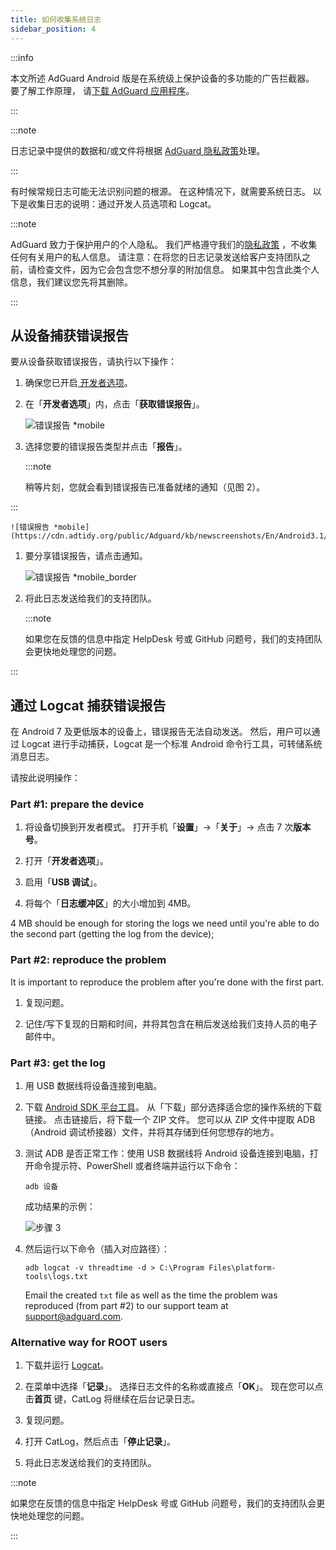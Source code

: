 ```yaml
---
title: 如何收集系统日志
sidebar_position: 4
---
```


:::info

本文所述 AdGuard Android 版是在系统级上保护设备的多功能的广告拦截器。 要了解工作原理， 请[下载 AdGuard 应用程序](https://agrd.io/download-kb-adblock)。

:::

:::note

日志记录中提供的数据和/或文件将根据 [AdGuard 隐私政策](https://adguard.com/en/privacy.html)处理。

:::

有时候常规日志可能无法识别问题的根源。 在这种情况下，就需要系统日志。 以下是收集日志的说明：通过开发人员选项和 Logcat。

:::note

AdGuard 致力于保护用户的个人隐私。 我们严格遵守我们的[隐私政策](https://adguard.com/privacy/android.html) ，不收集任何有关用户的私人信息。 请注意：在将您的日志记录发送给客户支持团队之前，请检查文件，因为它会包含您不想分享的附加信息。 如果其中包含此类个人信息，我们建议您先将其删除。

:::

## 从设备捕获错误报告

要从设备获取错误报告，请执行以下操作：

1. 确保您已开启[ 开发者选项](https://developer.android.com/studio/run/device.html#developer-device-options)。

1. 在「**开发者选项**」内，点击「**获取错误报告**」。

    ![错误报告 *mobile](https://cdn.adtidy.org/public/Adguard/kb/newscreenshots/En/Android3.1/bugreporten.png)

1. 选择您要的错误报告类型并点击「**报告**」。

    :::note

    稍等片刻，您就会看到错误报告已准备就绪的通知（见图 2）。


:::

    ![错误报告 *mobile](https://cdn.adtidy.org/public/Adguard/kb/newscreenshots/En/Android3.1/bugreporteen.png)

1. 要分享错误报告，请点击通知。

    ![错误报告 *mobile_border](https://cdn.adtidy.org/public/Adguard/kb/newscreenshots/En/Android3.1/bugreport3en.png)

1. 将此日志发送给我们的支持团队。

    :::note

    如果您在反馈的信息中指定 HelpDesk 号或 GitHub 问题号，我们的支持团队会更快地处理您的问题。


:::

## 通过 Logcat 捕获错误报告

在 Android 7 及更低版本的设备上，错误报告无法自动发送。 然后，用户可以通过 Logcat 进行手动捕获，Logcat 是一个标准 Android 命令行工具，可转储系统消息日志。

请按此说明操作：

### Part #1: prepare the device

1. 将设备切换到开发者模式。 打开手机「**设置**」→「**关于**」→ 点击 7 次**版本号**。

1. 打开「**开发者选项**」。

1. 启用「**USB 调试**」。

1. 将每个「**日志缓冲区**」的大小增加到 4MB。

4 MB should be enough for storing the logs we need until you're able to do the second part (getting the log from the device);

### Part #2: reproduce the problem

It is important to reproduce the problem after you're done with the first part.

1. 复现问题。

1. 记住/写下复现的日期和时间，并将其包含在稍后发送给我们支持人员的电子邮件中。

### Part #3: get the log

1. 用 USB 数据线将设备连接到电脑。

1. 下载 [Android SDK 平台工具](https://developer.android.com/studio/releases/platform-tools#downloads)。 从「下载」部分选择适合您的操作系统的下载链接。 点击链接后，将下载一个 ZIP 文件。 您可以从 ZIP 文件中提取 ADB（Android 调试桥接器）文件，并将其存储到任何您想存的地方。

1. 测试 ADB 是否正常工作：使用 USB 数据线将 Android 设备连接到电脑，打开命令提示符、PowerShell 或者终端并运行以下命令：

    `adb 设备`

    成功结果的示例：

    ![步骤 3](https://cdn.adtidy.org/content/kb/ad_blocker/android/logcat/logcat_step-3.png)

1. 然后运行以下命令（插入对应路径）：

    `adb logcat -v threadtime -d > C:\Program Files\platform-tools\logs.txt`

    Email the created `txt` file as well as the time the problem was reproduced (from part #2) to our support team at <support@adguard.com>.

### Alternative way for ROOT users

1. 下载并运行 [Logcat](https://play.google.com/store/apps/details?id=com.pluscubed.matlog)。

1. 在菜单中选择「**记录**」。 选择日志文件的名称或直接点「**OK**」。 现在您可以点击**首页** 键，CatLog 将继续在后台记录日志。

1. 复现问题。

1. 打开 CatLog，然后点击「**停止记录**」。

1. 将此日志发送给我们的支持团队。

:::note

如果您在反馈的信息中指定 HelpDesk 号或 GitHub 问题号，我们的支持团队会更快地处理您的问题。

:::
